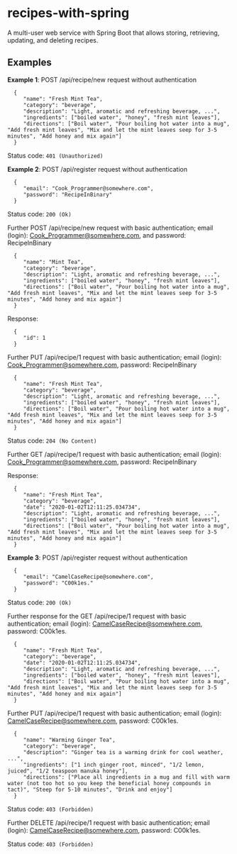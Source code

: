 # recipes-with-spring


A multi-user web service with Spring Boot that allows storing, retrieving, updating, and deleting recipes. 


## Examples
**Example 1**: POST /api/recipe/new request without authentication

      {
         "name": "Fresh Mint Tea",
         "category": "beverage",
         "description": "Light, aromatic and refreshing beverage, ...",
         "ingredients": ["boiled water", "honey", "fresh mint leaves"],
         "directions": ["Boil water", "Pour boiling hot water into a mug", "Add fresh mint leaves", "Mix and let the mint leaves seep for 3-5 minutes", "Add honey and mix again"]
      }
   
Status code: `401 (Unauthorized)`

**Example 2**: POST /api/register request without authentication

      {
         "email": "Cook_Programmer@somewhere.com",
         "password": "RecipeInBinary"
      }

Status code: `200 (Ok)`

Further POST /api/recipe/new request with basic authentication; email (login): Cook_Programmer@somewhere.com, and password: RecipeInBinary

      {
         "name": "Mint Tea",
         "category": "beverage",
         "description": "Light, aromatic and refreshing beverage, ...",
         "ingredients": ["boiled water", "honey", "fresh mint leaves"],
         "directions": ["Boil water", "Pour boiling hot water into a mug", "Add fresh mint leaves", "Mix and let the mint leaves seep for 3-5 minutes", "Add honey and mix again"]
      }
      
Response:

      {
         "id": 1
      }
      
Further PUT /api/recipe/1 request with basic authentication; email (login): Cook_Programmer@somewhere.com, password: RecipeInBinary

      {
         "name": "Fresh Mint Tea",
         "category": "beverage",
         "description": "Light, aromatic and refreshing beverage, ...",
         "ingredients": ["boiled water", "honey", "fresh mint leaves"],
         "directions": ["Boil water", "Pour boiling hot water into a mug", "Add fresh mint leaves", "Mix and let the mint leaves seep for 3-5 minutes", "Add honey and mix again"]
      }
Status code: `204 (No Content)`

Further GET /api/recipe/1 request with basic authentication; email (login): Cook_Programmer@somewhere.com, password: RecipeInBinary

Response:

      {
         "name": "Fresh Mint Tea",
         "category": "beverage",
         "date": "2020-01-02T12:11:25.034734",
         "description": "Light, aromatic and refreshing beverage, ...",
         "ingredients": ["boiled water", "honey", "fresh mint leaves"],
         "directions": ["Boil water", "Pour boiling hot water into a mug", "Add fresh mint leaves", "Mix and let the mint leaves seep for 3-5 minutes", "Add honey and mix again"]
      }

**Example 3**: POST /api/register request without authentication

      {
         "email": "CamelCaseRecipe@somewhere.com",
         "password": "C00k1es."
      }

Status code: `200 (Ok)`

Further response for the GET /api/recipe/1 request with basic authentication; email (login): CamelCaseRecipe@somewhere.com, password: C00k1es.

      {
         "name": "Fresh Mint Tea",
         "category": "beverage",
         "date": "2020-01-02T12:11:25.034734",
         "description": "Light, aromatic and refreshing beverage, ...",
         "ingredients": ["boiled water", "honey", "fresh mint leaves"],
         "directions": ["Boil water", "Pour boiling hot water into a mug", "Add fresh mint leaves", "Mix and let the mint leaves seep for 3-5 minutes", "Add honey and mix again"]
      }

Further PUT /api/recipe/1 request with basic authentication; email (login): CamelCaseRecipe@somewhere.com, password: C00k1es.

      {
         "name": "Warming Ginger Tea",
         "category": "beverage",
         "description": "Ginger tea is a warming drink for cool weather, ...",
         "ingredients": ["1 inch ginger root, minced", "1/2 lemon, juiced", "1/2 teaspoon manuka honey"],
         "directions": ["Place all ingredients in a mug and fill with warm water (not too hot so you keep the beneficial honey compounds in tact)", "Steep for 5-10 minutes", "Drink and enjoy"]
      }
Status code: `403 (Forbidden)`

Further DELETE /api/recipe/1 request with basic authentication; email (login): CamelCaseRecipe@somewhere.com, password: C00k1es.

Status code: `403 (Forbidden)`
